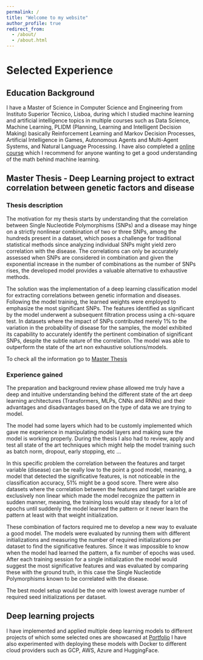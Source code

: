 ```yaml
---
permalink: /
title: "Welcome to my website"
author_profile: true
redirect_from: 
  - /about/
  - /about.html
---
```


# Selected Experience
## Education Background

I have a Master of Science in Computer Science and Engineering from Instituto Superior Técnico, Lisboa, during which I studied machine learning and artificial intelligence topics in multiple courses such as Data Science, Machine Learning, PLIDM (Planning, Learning and Intelligent Decision Making) basically Reinforcement Learning and Markov Decision Processes, Artificial Intelligence in Games, Autonomous Agents and Multi-Agent Systems, and Natural Language Processing. I have also completed a [online course](https://coursera.org/share/3a02f88e77a05ca31ecbe596b30a2ccf) which I recommend for anyone wanting to get a good understanding of the math behind machine learning.

## Master Thesis - Deep Learning project to extract correlation between genetic factors and disease

### Thesis description
The motivation for my thesis starts by understanding that the correlation between Single Nucleotide Polymorphisms (SNPs) and a disease may hinge on a strictly
nonlinear combination of two or three SNPs, among the hundreds present in a dataset, which poses a challenge for
traditional statistical methods since analyzing individual SNPs might yield zero correlation with the disease. The
correlations can only be accurately assessed when SNPs are considered in combination and given the exponential
increase in the number of combinations as the number of SNPs rises, the developed model provides a valuable
alternative to exhaustive methods.

The solution was the implementation of a deep learning classification model for extracting correlations between genetic information
and diseases. Following the model training, the learned weights were employed to emphasize the most significant
SNPs. The features identified as significant by the model underwent a subsequent filtration process using a
chi-square test. In datasets where the impact of SNPs contributed merely 1% to the variation in the probability of
disease for the samples, the model exhibited its capability to accurately identify the pertinent combination of
significant SNPs, despite the subtle nature of the correlation. The model was able to outperform the state of the
art non exhaustive solutions/models.

To check all the information go to [Master Thesis](https://hbvsa.github.io/files/Henrique_Sousa_MSc_Thesis.pdf)

### Experience gained

The preparation and background review phase allowed me truly have a deep and intuitive understanding behind the different state of the art deep learning architectures (Transformers, MLPs, CNNs and RNNs) and their advantages and disadvantages based on the type of data we are trying to model.

The model had some layers which had to be customly implemented which gave me experience in manipulating model layers and making sure the model is working properly. During the thesis I also had to review, apply and test all state of the art techniques which might help the model training such as batch norm, dropout, early stopping, etc ...

In this specific problem the correlation between the features and target variable (disease) can be really low to the point a good model, meaning, a model that detected the significative features, is not noticeable in the classification accuracy, 51% might be a good score. There were also datasets where the correlation between the features and target variable are exclusively non linear which made the model recognize the pattern in sudden manner, meaning, the training loss would stay steady for a lot of epochs until suddenly the model learned the pattern or it never learn the pattern at least with that weight initialization.

These combination of factors required me to develop a new way to evaluate a good model. The models were evaluated by running them with different initializations and measuring the number of required initializations per dataset to find the significative features. Since it was impossible to know when the model had learned the pattern, a fix number of epochs was used. After each training session for a single initialization the model would suggest the most significative features and was evaluated by comparing these with the ground truth, in this case the Single Nucleotide Polymorphisms known to be correlated with the disease.

The best model setup would be the one with lowest average number of required seed initializations per dataset.

## Deep learning projects

I have implemented and applied multiple deep learning models to different projects of which some selected ones are showcased at [Portfolio](https://hbvsa.github.io/portfolio/)
I have also experimented with deploying these models with Docker to different cloud providers such as GCP, AWS, Azure and HuggingFace.
